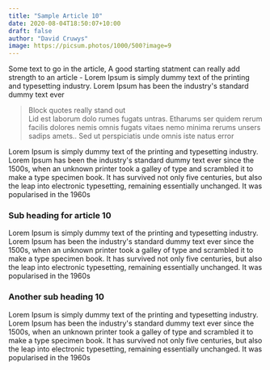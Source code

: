 ```yaml
---
title: "Sample Article 10"
date: 2020-08-04T18:50:07+10:00
draft: false
author: "David Cruwys"
image: https://picsum.photos/1000/500?image=9
---
```



Some text to go in the article, A good starting statment can really add strength to an article - Lorem Ipsum is simply dummy text of the printing and typesetting industry. Lorem Ipsum has been the industry's standard dummy text ever

<blockquote>
    <p>
        Block quotes really stand out <br/> Lid est laborum dolo rumes fugats untras. Etharums ser quidem rerum facilis dolores nemis omnis fugats vitaes nemo minima rerums unsers sadips amets.. Sed ut perspiciatis unde omnis iste natus error
    </p>
</blockquote>

Lorem Ipsum is simply dummy text of the printing and typesetting industry. Lorem Ipsum has been the industry's standard dummy text ever since the 1500s, when an unknown printer took a galley of type and scrambled it to make a type specimen book. It has survived not only five centuries, but also the leap into electronic typesetting, remaining essentially unchanged. It was popularised in the 1960s

### Sub heading for article 10

Lorem Ipsum is simply dummy text of the printing and typesetting industry. Lorem Ipsum has been the industry's standard dummy text ever since the 1500s, when an unknown printer took a galley of type and scrambled it to make a type specimen book. It has survived not only five centuries, but also the leap into electronic typesetting, remaining essentially unchanged. It was popularised in the 1960s

### Another sub heading 10

Lorem Ipsum is simply dummy text of the printing and typesetting industry. Lorem Ipsum has been the industry's standard dummy text ever since the 1500s, when an unknown printer took a galley of type and scrambled it to make a type specimen book. It has survived not only five centuries, but also the leap into electronic typesetting, remaining essentially unchanged. It was popularised in the 1960s


